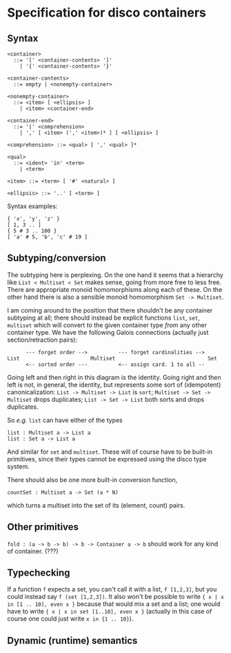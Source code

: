 Specification for disco containers
==================================

Syntax
------

```
<container>
  ::= '[' <container-contents> ']'
    | '{' <container-contents> '}'

<container-contents>
  ::= empty | <nonempty-container>

<nonempty-container>
  ::= <item> [ <ellipsis> ]
    | <item> <container-end>

<container-end>
  ::= '|' <comprehension>
    | ',' [ <item> (',' <item>)* ] [ <ellipsis> ]

<comprehension> ::= <qual> [ ',' <qual> ]*

<qual>
  ::= <ident> 'in' <term>
    | <term>

<item> ::= <term> [ '#' <natural> ]

<ellipsis> ::= '..' [ <term> ]
```

Syntax examples:

```
{ 'x', 'y', 'z' }
[ 1, 3 .. ]
{ 5 # 3 .. 100 }
[ 'a' # 5, 'b', 'c' # 19 ]
```

Subtyping/conversion
--------------------

The subtyping here is perplexing.  On the one hand it seems that a
hierarchy like `List < Multiset < Set` makes sense, going from more free
to less free.  There are appropriate monoid homomorphisms along each
of these.  On the other hand there is also a sensible monoid
homomorphism `Set -> Multiset`.

I am coming around to the position that there shouldn't be any
container subtyping at all; there should instead be explicit functions
`list`, `set`, `multiset` which will convert *to* the given container
type *from* any other container type.  We have the following Galois
connections (actually just section/retraction pairs):

```
      --- forget order -->          --- forget cardinalities -->
List                       Multiset                              Set
      <-- sorted order ---          <-- assign card. 1 to all --
```

Going left and then right in this diagram is the identity.  Going
right and then left is not, in general, the identity, but represents
some sort of (idempotent) canonicalization: `List -> Multiset -> List`
is `sort`; `Multiset -> Set -> Multiset` drops duplicates; `List ->
Set -> List` both sorts and drops duplicates.

So *e.g.* `list` can have either of the types

```
list : Multiset a -> List a
list : Set a -> List a
```

And similar for `set` and `multiset`.  These will of course have to be
built-in primitives, since their types cannot be expressed using the
disco type system.

There should also be one more built-in conversion function,
```
countSet : Multiset a -> Set (a * N)
```
which turns a multiset into the set of its (element, count) pairs.

Other primitives
----------------

`fold : (a -> b -> b) -> b -> Container a -> b` should work for any
kind of container.  (???)

Typechecking
------------



If a function `f` expects a set, you can't call it with a list, `f
[1,2,3]`, but you could instead say `f (set [1,2,3])`.  It also won't
be possible to write `{ x | x in [1 .. 10], even x }` because that
would mix a set and a list; one would have to write `{ x | x in set
[1..10], even x }` (actually in this case of course one could just
write `x in {1 .. 10}`).

Dynamic (runtime) semantics
---------------------------




